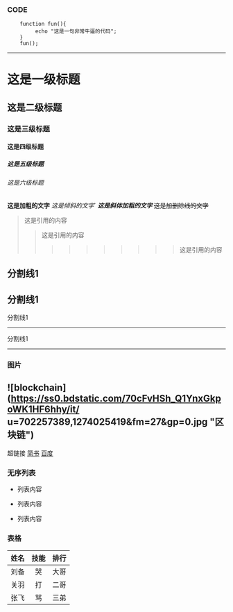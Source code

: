 ### CODE
```
    function fun(){
         echo "这是一句非常牛逼的代码";
    }
    fun();
```
---

# 这是一级标题
## 这是二级标题
### 这是三级标题
#### 这是四级标题
##### 这是五级标题
###### 这是六级标题


**这是加粗的文字**
*这是倾斜的文字*`
***这是斜体加粗的文字***
~~这是加删除线的文字~~

>这是引用的内容
>>这是引用的内容
>>>>>>>>>>这是引用的内容

分割线1
---
分割线1
----
分割线1
***
分割线1
*****

### 图片
![blockchain](https://ss0.bdstatic.com/70cFvHSh_Q1YnxGkpoWK1HF6hhy/it/
u=702257389,1274025419&fm=27&gp=0.jpg "区块链")
---
超链接
[简书](http://jianshu.com)
[百度](http://baidu.com)

### 无序列表
- 列表内容
+ 列表内容
* 列表内容

### 表格

姓名|技能|排行
--|:--:|--:
刘备|哭|大哥
关羽|打|二哥
张飞|骂|三弟

